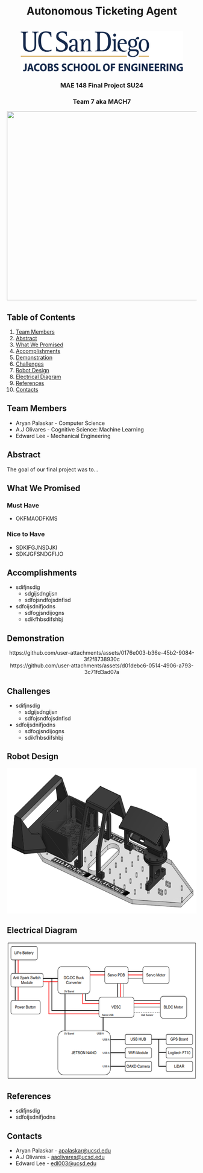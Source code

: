 <div id="top"></div>
<h1 align="center">Autonomous Ticketing Agent</h1>
<br />
<div align="center">
  <a href="https://jacobsschool.ucsd.edu/">
    <img src="images\UCSD-JSOE-LOGO.png" alt="Logo" width="432" height="108">
  </a>
<h3>MAE 148 Final Project SU24</h3>
<h3>Team 7 aka MACH7</h3>
<p>
</p>
<img src="images\CAR.jpg?" width="605" height="501">
</div>

## Table of Contents
  <ol>
    <li><a href="#team-members">Team Members</a></li>
    <li><a href="#abstract">Abstract</a></li>
    <li><a href="#what-we-promised">What We Promised</a></li>
    <li><a href="#accomplishments">Accomplishments</a></li>
    <li><a href="#demonstration">Demonstration</a></li>
    <li><a href="#challenges">Challenges</a></li>
    <li><a href="#robot-design">Robot Design</a></li>
    <li><a href="#electrical-diagram">Electrical Diagram</a></li>
    <li><a href="#references">References</a></li>
    <li><a href="#contacts">Contacts</a></li>
  </ol>
  
## Team Members

<ul>
  <li>Aryan Palaskar - Computer Science</li>
  <li>A.J Olivares - Cognitive Science: Machine Learning</li>
  <li>Edward Lee - Mechanical Engineering</li>
</ul>

## Abstract
The goal of our final project was to...

## What We Promised
### Must Have
* OKFMAODFKMS

### Nice to Have
* SDKIFGJNSDJKI
* SDKJGFSNDGFIJO

## Accomplishments
* sdifjnsdig
  * sdgijsdngijsn
  * sdfojsndfojsdnfisd
* sdfoijsdnifjodns
  * sdfogjsndijogns
  * sdikfhbsdifshbj
 
## Demonstration
<div align="center">
https://github.com/user-attachments/assets/0176e003-b36e-45b2-9084-3f2f8738930c
</div>

<div align="center">
https://github.com/user-attachments/assets/d01debc6-0514-4906-a793-3c71fd3ad07a
</div>

## Challenges
* sdifjnsdig
  * sdgijsdngijsn
  * sdfojsndfojsdnfisd
* sdfoijsdnifjodns
  * sdfogjsndijogns
  * sdikfhbsdifshbj
 
## Robot Design
<div align="center">
<img src="images\car-cad.png?" width="851" height="386">
</div>

## Electrical Diagram
<div align="center">
<img src="images\electrical-diagram.png?" width="581" height="365">
</div>
 
## References
* sdifjnsdig
* sdfoijsdnifjodns

## Contacts
* Aryan Palaskar - apalaskar@ucsd.edu
* A.J Olivares - aaolivares@ucsd.edu
* Edward Lee - edl003@ucsd.edu

